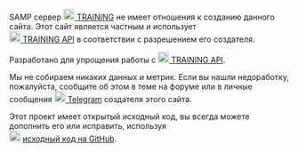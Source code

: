 <p>SAMP сервер <a href="https://training-server.com/" target="_blank" rel="noopener noreferrer"><img src="https://forum.training-server.com/assets/favicon-0muhnijo.png" width="20" draggable="false"> TRAINING</a> не имеет отношения к созданию данного сайта. Этот сайт является частным и использует<br> <a href="https://forum.training-server.com/d/3921-training-api" target="_blank" rel="noopener noreferrer"><img draggable="false" src="https://forum.training-server.com/assets/favicon-0muhnijo.png" width="20"> TRAINING API</a> в соответствии с разрешением его создателя.</p>
<p>Разработано для упрощения работы с <a href="https://forum.training-server.com/d/3921-training-api" target="_blank" rel="noopener noreferrer"><img src="https://forum.training-server.com/assets/favicon-0muhnijo.png" width="20" draggable="false"> TRAINING API</a>.</p>
<p>Мы не собираем никаких данных и метрик. Если вы нашли недоработку, пожалуйста, сообщите об этом в теме на форуме или в личные сообщения <a href="https://t.me/m/kZePPo93OTIy" target="_blank" rel="noopener noreferrer"><img src="https://upload.wikimedia.org/wikipedia/commons/thumb/8/82/Telegram_logo.svg/2048px-Telegram_logo.svg.png" width="20" draggable="false"> Telegram</a> создателя этого сайта.</p>
<p>Этот проект имеет открытый исходный код, вы всегда можете дополнить его или исправить, используя<br><img src="https://icones.pro/wp-content/uploads/2021/06/icone-github-violet.png" width="20" draggable="false"> <a href="https://github.com/1dontkillme/trainingchecker" target="_blank" rel="noopener noreferrer">исходный код на GitHub</a>.</p>